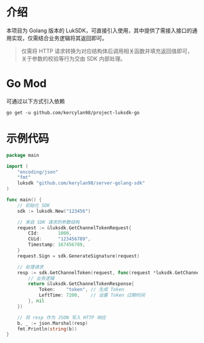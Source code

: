 # 介绍
本项目为 Golang 版本的 LukSDK，可直接引入使用，其中提供了需接入接口的通用实现，仅需结合业务逻辑将其返回即可。

> 仅需将 HTTP 请求转换为对应结构体后调用相关函数并填充返回值即可，关于参数的校验等行为交由 SDK 内部处理。

# Go Mod
可通过以下方式引入依赖

```shell
go get -u github.com/kercylan98/project-luksdk-go
```

# 示例代码
```go
package main

import (
	"encoding/json"
	"fmt"
	luksdk "github.com/kerylan98/server-golang-sdk"
)

func main() {
	// 初始化 SDK
	sdk := luksdk.New("123456")

	// 来自 SDK 请求的参数结构
	request := &luksdk.GetChannelTokenRequest{
		CId:       1000,
		CUid:      "123456789",
		Timestamp: 167456789,
	}
	request.Sign = sdk.GenerateSignature(request)

	// 处理请求
	resp := sdk.GetChannelToken(request, func(request *luksdk.GetChannelTokenRequest) (*luksdk.GetChannelTokenResponse, error) {
		// 业务逻辑
		return &luksdk.GetChannelTokenResponse{
			Token:    "token", // 生成 Token
			LeftTime: 7200,    // 设置 Token 过期时间
		}, nil
	})

	// 将 resp 作为 JSON 写入 HTTP 响应
	b, _ := json.Marshal(resp)
	fmt.Println(string(b))
}
```